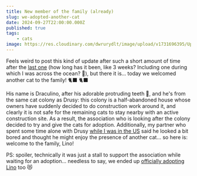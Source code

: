 ```yaml
---
title: New member of the family (already)
slug: we-adopted-another-cat
date: 2024-09-27T22:00:00.000Z
published: true
tags:
    - cats
image: https://res.cloudinary.com/dwrurydlt/image/upload/v1731696395/Updates/Lino_n3xose.webp
---
```


Feels weird to post this kind of update after such a short amount of time after the [last one](/we-adopted-a-cat) (how long has it been, like 3 weeks? Including one during which I was across the ocean? 🫠), but there it is... today we welcomed another cat to the family! 🐈‍⬛ 🐈‍⬛

His name is Draculino, after his adorable protruding teeth 🧛, and he's from the same cat colony as Drusy: this colony is a half-abandoned house whose owners have suddenly decided to do construction work around it, and clearly it is not safe for the remaining cats to stay nearby with an active construction site. As a result, the association who is looking after the colony decided to try and give the cats for adoption.
Additionally, my partner who spent some time alone with Drusy [while I was in the US](/team-offsite-in-boston) said he looked a bit bored and thought he might enjoy the presence of another cat… so here is: welcome to the family, Lino!

PS: spoiler, technically it was just a stall to support the association while waiting for an adoption... needless to say, we ended up [officially adopting Lino](/officially-adopter) too 😻
